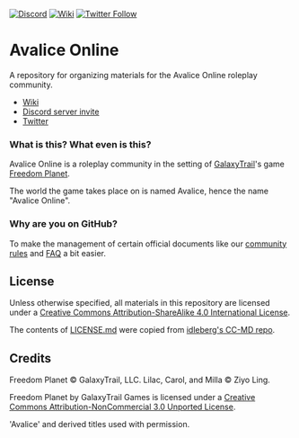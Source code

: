 [![Discord](https://img.shields.io/discord/210833549073448961.svg)](https://avalice.online/discord)
[![Wiki](https://img.shields.io/badge/Wikia-contribute-blue.svg)](http://avalice.wikia.com/)
[![Twitter Follow](https://img.shields.io/twitter/follow/AvaliceOnline.svg)](https://twitter.com/AvaliceOnline)

# Avalice Online
A repository for organizing materials for the Avalice Online roleplay community.

* [Wiki](http://avalice.wikia.com/wiki/)
* [Discord server invite](https://avalice.online/discord)
* [Twitter](https://twitter.com/AvaliceOnline)

### What is this? What even is this?
Avalice Online is a roleplay community in the setting of
[GalaxyTrail](http://galaxytrail.com/)'s game
[Freedom Planet](http://freedomplanet.galaxytrail.com/).

The world the game takes place on is named Avalice, hence the name 
"Avalice Online".

### Why are you on GitHub?
To make the management of certain official documents like our
[community rules](rules.md) and [FAQ](faq.md) a bit easier.

## License
Unless otherwise specified, all materials in this repository are licensed
under a [Creative Commons Attribution-ShareAlike 4.0 International License](LICENSE.md).

The contents of [LICENSE.md](LICENSE.md) were copied from
[idleberg's CC-MD repo](https://github.com/idleberg/Creative-Commons-Markdown).

## Credits
Freedom Planet © GalaxyTrail, LLC.
Lilac, Carol, and Milla © Ziyo Ling.

Freedom Planet by GalaxyTrail Games is licensed under a
[Creative Commons Attribution-NonCommercial 3.0 Unported License](https://creativecommons.org/licenses/by-nc/3.0/).

'Avalice' and derived titles used with permission.
